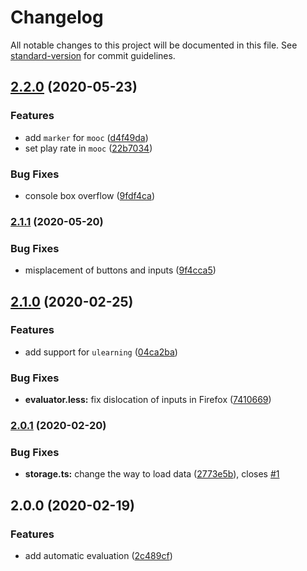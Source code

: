# Changelog

All notable changes to this project will be documented in this file. See [standard-version](https://github.com/conventional-changelog/standard-version) for commit guidelines.

## [2.2.0](https://github.com/unbyte/mooc-assistant/compare/v2.1.1...v2.2.0) (2020-05-23)


### Features

* add `marker` for `mooc` ([d4f49da](https://github.com/unbyte/mooc-assistant/commit/d4f49da4520cfac09d53641bfcb480b5ce9086ec))
* set play rate in `mooc` ([22b7034](https://github.com/unbyte/mooc-assistant/commit/22b70344cf67608aac7db4f83dff3f1648b73895))


### Bug Fixes

* console box overflow ([9fdf4ca](https://github.com/unbyte/mooc-assistant/commit/9fdf4ca5cfcd644e523c539e4923a64ee44df519))

### [2.1.1](https://github.com/unbyte/mooc-assistant/compare/v2.1.0...v2.1.1) (2020-05-20)


### Bug Fixes

* misplacement of buttons and inputs ([9f4cca5](https://github.com/unbyte/mooc-assistant/commit/9f4cca57df7c802e62c1658351b1eeb73f5333bc))

## [2.1.0](https://github.com/unbyte/mooc-assistant/compare/v2.0.1...v2.1.0) (2020-02-25)


### Features

* add support for `ulearning` ([04ca2ba](https://github.com/unbyte/mooc-assistant/commit/04ca2ba34eb7142fd780fb78e8a5d8af213c19d3))


### Bug Fixes

* **evaluator.less:** fix dislocation of inputs in Firefox ([7410669](https://github.com/unbyte/mooc-assistant/commit/741066925ee46311a98958644319b62e6c40a5e9))

### [2.0.1](https://github.com/unbyte/mooc-assistant/compare/v2.0.0...v2.0.1) (2020-02-20)


### Bug Fixes

* **storage.ts:** change the way to load data ([2773e5b](https://github.com/unbyte/mooc-assistant/commit/2773e5ba15d587c45e99c4bbec8e55e437013add)), closes [#1](https://github.com/unbyte/mooc-assistant/issues/1)

## 2.0.0 (2020-02-19)


### Features

* add automatic evaluation ([2c489cf](https://github.com/unbyte/mooc-assistant/commit/2c489cfa65b39a7cdbf11ee039d341dea50a6081))
